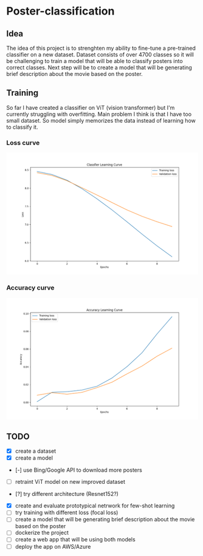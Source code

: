 # Poster-classification

## Idea

The idea of this project is to strenghten my ability to fine-tune a pre-trained classifier on a new dataset.
Dataset consists of over 4700 classes so it will be challenging to train a model that will be able to classify posters into correct classes. Next step will be to create a model that will be generating brief description about the movie based on the poster.

## Training

So far I have created a classifier on ViT (vision transformer) but I'm currently struggling with overfitting.
Main problem I think is that I have too small dataset. So model simply memorizes the data instead of learning how to classify it.

### Loss curve

![Loss curve](vit/Classfier_Learning_Curve.png?raw=true)

### Accuracy curve

![Accuracy curve](vit/Accuracy_Learning_Curve.png?raw=true)

## TODO

- [x] create a dataset
- [x] create a model
- [-] use Bing/Google API to download more posters
- [ ] retraint ViT model on new improved dataset
- [?] try different architecture (Resnet152?)
- [x] create and evaluate prototypical netrwork for few-shot learning
- [ ] try training with different loss (focal loss)
- [ ] create a model that will be generating brief description about the movie based on the poster
- [ ] dockerize the project
- [ ] create a web app that will be using both models
- [ ] deploy the app on AWS/Azure
